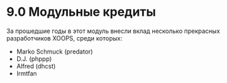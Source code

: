 # 9.0 Модульные кредиты

За прошедшие годы в этот модуль внесли вклад несколько прекрасных разработчиков XOOPS, среди которых:

* Marko Schmuck (predator) 
* D.J. (phppp) 
* Alfred (dhcst) 
* Irmtfan


